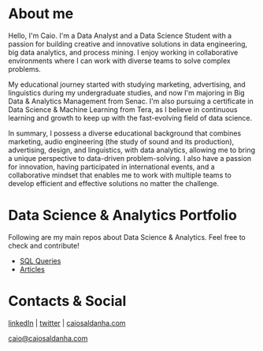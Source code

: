# About me

Hello, I'm Caio. I'm a Data Analyst and a Data Science Student with a passion for building creative and innovative solutions in data engineering, big data analytics, and process mining. I enjoy working in collaborative environments where I can work with diverse teams to solve complex problems.

My educational journey started with studying marketing, advertising, and linguistics during my undergraduate studies, and now I'm majoring in Big Data & Analytics Management from Senac. I'm also pursuing a certificate in Data Science & Machine Learning from Tera, as I believe in continuous learning and growth to keep up with the fast-evolving field of data science.

In summary, I possess a diverse educational background that combines marketing, audio engineering (the study of sound and its production), advertising, design, and linguistics, with data analytics, allowing me to bring a unique perspective to data-driven problem-solving. I also have a passion for innovation, having participated in international events, and a collaborative mindset that enables me to work with multiple teams to develop efficient and effective solutions no matter the challenge.

# Data Science & Analytics Portfolio

Following are my main repos about Data Science & Analytics. Feel free to check and contribute!

- [SQL Queries](https://github.com/caiosaldanha/sql_queries)
- [Articles](https://github.com/caiosaldanha/articles)

# Contacts & Social

[linkedIn](https://www.linkedin.com/in/caiosaldanha) | [twitter](https://twitter.com/datacaio) | [caiosaldanha.com](https://caiosaldanha.com)

[caio@caiosaldanha.com](mailto:caio@caiosaldanha.com)
